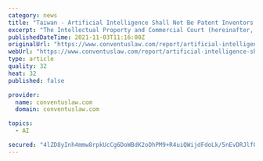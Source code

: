 ```yaml
---
category: news
title: "Taiwan - Artificial Intelligence Shall Not Be Patent Inventors."
excerpt: "The Intellectual Property and Commercial Court (hereinafter, the “Court”) rendered the judgment 110-Xing-Zhuan-Su-3 on August 19, 2021, holding that the artificial intelligence DABUS shall not be a patent inventor and upholding the decision rendered by the Intellectual Property Office (hereinafter,"
publishedDateTime: 2021-11-03T11:16:00Z
originalUrl: "https://www.conventuslaw.com/report/artificial-intelligence-shall-not-be-patent/"
webUrl: "https://www.conventuslaw.com/report/artificial-intelligence-shall-not-be-patent/"
type: article
quality: 32
heat: 32
published: false

provider:
  name: conventuslaw.com
  domain: conventuslaw.com

topics:
  - AI

secured: "4lZD8yInh4mmw8rpkUcCg6DoWBdK2oDhPM9+R4uiQWijdFdoLk/5nEvDRJlfOJPRgGZpatq5EKZ3mFDD8bOynfTj+FkB5PFg4/uHNJK1DnZqbfrcZpmNqZ0X3PIVxLLV+2NWZQciF2ng/RCQS+n62adLHEboBhTgGngia7NU4JAvFJdY2A/2Br6mDI1jbHqvDSV+qOQSfO1c9ZXC0xgWFfAs7y6mVBoTum5x5p8nOW343dXonWkYyY/5cuCMILN+X7mY06nW8orJXXCvZ4CjYttHqaYH3ITY2Tmjtde+A1KSQkLLyriuZKqrXK24ZLODe8cP7WLmT9nDa0xx1Dz3MVk+vGwbsFgnRQWbtEB8zdc=;CODPLtUpbKrpUC3K1QPTrQ=="
---
```


